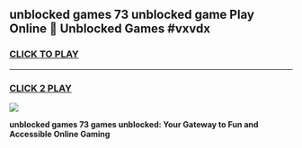 
## unblocked games 73 unblocked game Play Online 👋 Unblocked Games #vxvdx
<h3>
<a href="https://premium.freeplayer.one?title=unblocked_games_73&ref=21F">CLICK TO PLAY</a></h3>
<hr>

<h3>
<a href="https://premium.freeplayer.one?title=unblocked_games_73&ref=21F">CLICK 2 PLAY</a>
  
</h3>

<a href="https://premium.freeplayer.one?title=unblocked_games_73&ref=21F/"><img src="https://clearcache.store/games.png"></a>


**unblocked games 73 games unblocked: Your Gateway to Fun and Accessible Online Gaming**
